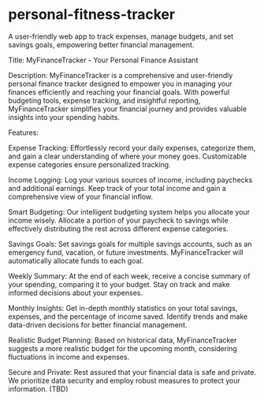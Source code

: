 # personal-fitness-tracker
A user-friendly web app to track expenses, manage budgets, and set savings goals, empowering better financial management.


Title: MyFinanceTracker - Your Personal Finance Assistant

Description:
MyFinanceTracker is a comprehensive and user-friendly personal finance tracker designed to empower you in managing your finances efficiently and reaching your financial goals. With powerful budgeting tools, expense tracking, and insightful reporting, MyFinanceTracker simplifies your financial journey and provides valuable insights into your spending habits.

Features:

Expense Tracking: Effortlessly record your daily expenses, categorize them, and gain a clear understanding of where your money goes. Customizable expense categories ensure personalized tracking.

Income Logging: Log your various sources of income, including paychecks and additional earnings. Keep track of your total income and gain a comprehensive view of your financial inflow.

Smart Budgeting: Our intelligent budgeting system helps you allocate your income wisely. Allocate a portion of your paycheck to savings while effectively distributing the rest across different expense categories.

Savings Goals: Set savings goals for multiple savings accounts, such as an emergency fund, vacation, or future investments. MyFinanceTracker will automatically allocate funds to each goal.

Weekly Summary: At the end of each week, receive a concise summary of your spending, comparing it to your budget. Stay on track and make informed decisions about your expenses.

Monthly Insights: Get in-depth monthly statistics on your total savings, expenses, and the percentage of income saved. Identify trends and make data-driven decisions for better financial management.

Realistic Budget Planning: Based on historical data, MyFinanceTracker suggests a more realistic budget for the upcoming month, considering fluctuations in income and expenses.

Secure and Private: Rest assured that your financial data is safe and private. We prioritize data security and employ robust measures to protect your information. (TBD)
